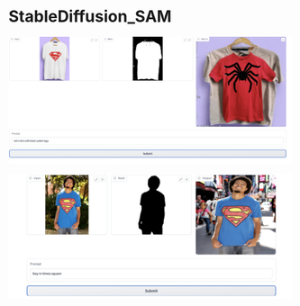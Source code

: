 # StableDiffusion_SAM


![alt text](https://github.com/anirbansen2709/StableDiffusion_SAM/blob/main/images/Screenshot%202023-05-15%20at%2012.22.37%20AM.png?raw=true)


![alt text](https://github.com/anirbansen2709/StableDiffusion_SAM/blob/main/images/Screenshot%202023-05-15%20at%2012.30.37%20AM.png?raw=true)

